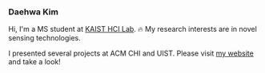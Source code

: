 ﻿### Daehwa Kim
Hi, I'm a MS student at [KAIST HCI Lab](https://hcil.kaist.ac.kr/). :fire:
My research interests are in novel sensing technologies.

I presented several projects at ACM CHI and UIST. Please visit [my website](https://daehwa.github.io/) and take a look!
